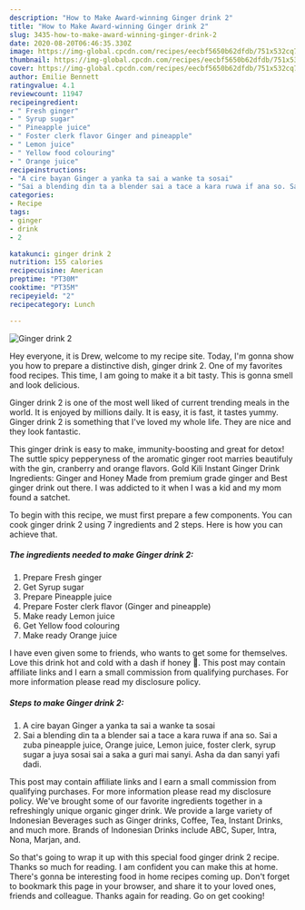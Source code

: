 ```yaml
---
description: "How to Make Award-winning Ginger drink 2"
title: "How to Make Award-winning Ginger drink 2"
slug: 3435-how-to-make-award-winning-ginger-drink-2
date: 2020-08-20T06:46:35.330Z
image: https://img-global.cpcdn.com/recipes/eecbf5650b62dfdb/751x532cq70/ginger-drink-2-recipe-main-photo.jpg
thumbnail: https://img-global.cpcdn.com/recipes/eecbf5650b62dfdb/751x532cq70/ginger-drink-2-recipe-main-photo.jpg
cover: https://img-global.cpcdn.com/recipes/eecbf5650b62dfdb/751x532cq70/ginger-drink-2-recipe-main-photo.jpg
author: Emilie Bennett
ratingvalue: 4.1
reviewcount: 11947
recipeingredient:
- " Fresh ginger"
- " Syrup sugar"
- " Pineapple juice"
- " Foster clerk flavor Ginger and pineapple"
- " Lemon juice"
- " Yellow food colouring"
- " Orange juice"
recipeinstructions:
- "A cire bayan Ginger a yanka ta sai a wanke ta sosai"
- "Sai a blending din ta a blender sai a tace a kara ruwa if ana so. Sai a zuba pineapple juice, Orange juice, Lemon juice, foster clerk, syrup sugar a juya sosai sai a saka a guri mai sanyi. Asha da dan sanyi yafi dadi."
categories:
- Recipe
tags:
- ginger
- drink
- 2

katakunci: ginger drink 2 
nutrition: 155 calories
recipecuisine: American
preptime: "PT30M"
cooktime: "PT35M"
recipeyield: "2"
recipecategory: Lunch

---
```



![Ginger drink 2](https://img-global.cpcdn.com/recipes/eecbf5650b62dfdb/751x532cq70/ginger-drink-2-recipe-main-photo.jpg)

Hey everyone, it is Drew, welcome to my recipe site. Today, I'm gonna show you how to prepare a distinctive dish, ginger drink 2. One of my favorites food recipes. This time, I am going to make it a bit tasty. This is gonna smell and look delicious.

Ginger drink 2 is one of the most well liked of current trending meals in the world. It is enjoyed by millions daily. It is easy, it is fast, it tastes yummy. Ginger drink 2 is something that I've loved my whole life. They are nice and they look fantastic.

This ginger drink is easy to make, immunity-boosting and great for detox! The suttle spicy pepperyness of the aromatic ginger root marries beautifuly with the gin, cranberry and orange flavors. Gold Kili Instant Ginger Drink Ingredients: Ginger and Honey Made from premium grade ginger and Best ginger drink out there. I was addicted to it when I was a kid and my mom found a satchet.


To begin with this recipe, we must first prepare a few components. You can cook ginger drink 2 using 7 ingredients and 2 steps. Here is how you can achieve that.

<!--inarticleads1-->

##### The ingredients needed to make Ginger drink 2:

1. Prepare  Fresh ginger
1. Get  Syrup sugar
1. Prepare  Pineapple juice
1. Prepare  Foster clerk flavor (Ginger and pineapple)
1. Make ready  Lemon juice
1. Get  Yellow food colouring
1. Make ready  Orange juice


I have even given some to friends, who wants to get some for themselves. Love this drink hot and cold with a dash if honey 🍯. This post may contain affiliate links and I earn a small commission from qualifying purchases. For more information please read my disclosure policy. 

<!--inarticleads2-->

##### Steps to make Ginger drink 2:

1. A cire bayan Ginger a yanka ta sai a wanke ta sosai
1. Sai a blending din ta a blender sai a tace a kara ruwa if ana so. Sai a zuba pineapple juice, Orange juice, Lemon juice, foster clerk, syrup sugar a juya sosai sai a saka a guri mai sanyi. Asha da dan sanyi yafi dadi.


This post may contain affiliate links and I earn a small commission from qualifying purchases. For more information please read my disclosure policy. We&#39;ve brought some of our favorite ingredients together in a refreshingly unique organic ginger drink. We provide a large variety of Indonesian Beverages such as Ginger drinks, Coffee, Tea, Instant Drinks, and much more. Brands of Indonesian Drinks include ABC, Super, Intra, Nona, Marjan, and. 

So that's going to wrap it up with this special food ginger drink 2 recipe. Thanks so much for reading. I am confident you can make this at home. There's gonna be interesting food in home recipes coming up. Don't forget to bookmark this page in your browser, and share it to your loved ones, friends and colleague. Thanks again for reading. Go on get cooking!
